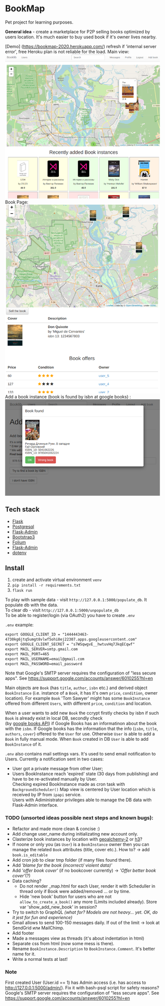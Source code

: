 # BookMap

Pet project for learning purposes.  
  
__General idea__ - create a marketplace for P2P selling books optimized by users location. It's much easier to buy used book if it's owner lives nearby.  


[Demo] (https://bookmap-2020.herokuapp.com/) refresh if 'internal server error', free Heroku plan is not reliable for the load.
Main view:  
![GitHub Logo](screenshots/1.png)  
Book Page:  
![GitHub Logo](screenshots/2.png)  
Add a book instance (book is found by isbn at google books) :
![GitHub Logo](screenshots/3.png)  

## Tech stack
* [Flask](https://flask.palletsprojects.com/en/1.1.x/)
* [Postgresql](https://www.postgresql.org/)
* [Flask-Admin](https://flask-admin.readthedocs.io/en/latest/)
* [Bootstrap3](https://getbootstrap.com/docs/3.3/)
* [Folium](https://python-visualization.github.io/folium/)
* [Flask-Admin](https://flask-admin.readthedocs.io/en/latest/)
* [dotenv](https://pypi.org/project/python-dotenv/)

## Install
1) create and activate virtual environment `venv`
2) `pip install -r requirements.txt`
3) `flask run`  
  
To play with sample data - visit `http://127.0.0.1:5000/populate_db`. It populate db with the data.  
To clear db - visit `http://127.0.0.1:5000/unpopulate_db`  
To be able to register/login (via OAuth2) you have to create `.env` 

`.env` example:
```
export GOOGLE_CLIENT_ID = "1444443463-4730kg6jtq5umgt8vlwf5ohi8ej22307.apps.googleusercontent.com"  
export GOOGLE_CLIENT_SECRET = "s7WSqwgvE__hwtuvHq7JkqECqwf"  
export MAIL_SERVER=smtp.gmail.com  
export MAIL_PORT=465  
export MAIL_USERNAME=email@gmail.com  
export MAIL_PASSWORD=email_password  
```
Note that Google's SMTP server requires the configuration of "less secure apps". See https://support.google.com/accounts/answer/6010255?hl=en
  
Main objects are `Book` (has `title`, `author`, `isbn` etc.) and derived object `BookInstance` (i.e. instance of a `Book`, it has it's own `price`, `condition`, owner location). For example `Book` 'Tom Sawyer' might has some `BookInstance` offered from different `Users`, with different `price`, `condition` and location.  
  
When a user wants to add new `Book` the ccrypt firstly checks by isbn if  such `Book` is already exist in local DB, secondly check  
(by [google books API](https://developers.google.com/books/docs/v1/using)) if Google Books has an informatinon about the book with the `isbn`. If Google books has the information that the info (`isbn`, `title`, `authors`, `cover`) offered to the `User` for use. Otherwise `User` is able to add a `Book` in fully manual mode. When `Book` created in DB `User` is able to add `BookInstance` of it.  
  
`.env` also contains mail settings vars. It's used to send email notification to Users. Currently a notification sent in two cases:
* User got a private message from other User; 
* Users BookInstance reach 'expired' state (30 days from publishing) and have to be re-activated manually by User.  
Checking expired BookInstance made as cron task with  `BackgroundScheduler()`
Map view is centered by User location which is received by IP from `ipapi` service.  
Users with Adiministrator privileges able to manage the DB data with Flask-Admin interface.  

  
### TODO (unsorted ideas possible next steps and known bugs):
* Refactor and made more clean & concise :)
* Add change user_name during initializating new account only.
* Clasterize book instances by location with [geoalchemy-2](https://geoalchemy-2.readthedocs.io/)  or [h3](https://h3geo.org/)?
* If noone or only you (as `User`) is a `BookInstance` owner then you can manage the related `Book` attributes (title, cover etc.). How to? -> add `book.is_editable`
* Add cron job to  clear tmp folder (if many files found there).
* Add _'blame for the book (incorrect/ violent data)'_
* Add _'offer book cover'_ (if no bookcover currently) -> _'Offer better book cover'_(?)
* Data caching? 
    * Do not render _map.html for each User, render it with Scheduller in thread only if Book were added/removed ... or by time. 
    * Hide 'new book' button for users who are not `allow_to_create_a_book()` any more (Limits included already). Store var 'show_add_new_book' in session?
* Try to switch to GraphQL _(what for? Models are not heavy... yet. OK, do it jest for fun and experience)_
* Gmail allows to send 100-150 messages daily. If out of the limit -> look at SendGrid или MailChimp.
* Add footer
* Made a messages view as threads (it's about indentation in html)
* Separate css from html (now some mess is there).
* Rename `BookInstance.Description` to `BookInstance.Comment`. It's better name for it.
* Write a normal tests at last!

### Note  
First created User (User.id == 1) has Admin access (i.e. has access to http://127.0.0.1:5000/admin/). Fix it with bash-psql script for safety reasons?  
Google's SMTP server requires the configuration of "less secure apps". See https://support.google.com/accounts/answer/6010255?hl=en
